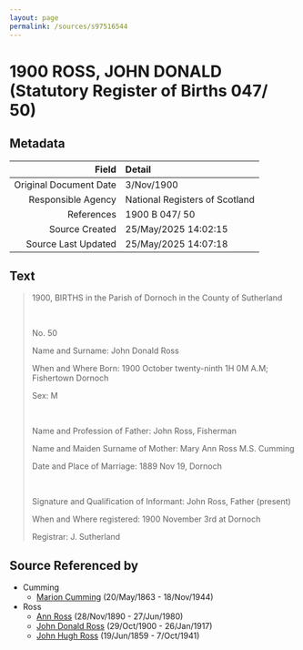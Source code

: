 ```yaml
---
layout: page
permalink: /sources/s97516544
---
```


# 1900 ROSS, JOHN DONALD (Statutory Register of Births 047/ 50)

## Metadata

Field | Detail
---:|:---
Original Document Date | 3/Nov/1900
Responsible Agency | National Registers of Scotland
References | 1900 B 047/ 50
Source Created | 25/May/2025 14:02:15
Source Last Updated | 25/May/2025 14:07:18

## Text

> 1900, BIRTHS in the Parish of Dornoch in the County of Sutherland
>
> <br/>
>
> No. 50
>
> Name and Surname: John Donald Ross
>
> When and Where Born: 1900 October twenty-ninth 1H 0M A.M; Fishertown Dornoch
>
> Sex: M
>
> <br/>
>
> Name and Profession of Father: John Ross, Fisherman
>
> Name and Maiden Surname of Mother: Mary Ann Ross M.S. Cumming
>
> Date and Place of Marriage: 1889 Nov 19, Dornoch
>
> <br/>
>
> Signature and Qualification of Informant: John Ross, Father (present)
>
> When and Where registered: 1900 November 3rd at Dornoch
>
> Registrar: J. Sutherland
>

## Source Referenced by

* Cumming
  * [Marion Cumming](../people/@59851647@-marion-cumming-b1863-5-20-d1944-11-18.md) (20/May/1863 - 18/Nov/1944)
* Ross
  * [Ann Ross](../people/@52613824@-ann-ross-b1890-11-28-d1980-6-27.md) (28/Nov/1890 - 27/Jun/1980)
  * [John Donald Ross](../people/@60714754@-john-donald-ross-b1900-10-29-d1917-1-26.md) (29/Oct/1900 - 26/Jan/1917)
  * [John Hugh Ross](../people/@75057664@-john-hugh-ross-b1859-6-19-d1941-10-7.md) (19/Jun/1859 - 7/Oct/1941)
